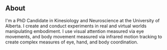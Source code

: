 ## About
I'm a PhD Candidate in Kinesiology and Neuroscience at the University of Alberta.
I create and conduct experiments in real and virtual worlds manipulating embodiment.
I use visual attention measured via eye movements, and body movement measured via infrared motion tracking to create complex measures of eye, hand, and body coordination.
